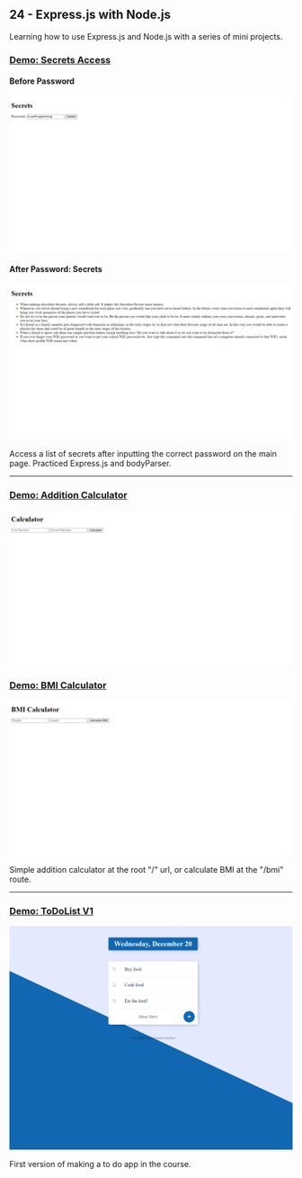 ## 24 - Express.js with Node.js

Learning how to use Express.js and Node.js with a series of mini projects.

### [Demo: Secrets Access](https://secretsaccess.gdbecker.repl.co/)

#### Before Password

!["SecretsAccessBefore"](./SecretsAccessBefore.png)

#### After Password: Secrets

!["SecretsAccessAfter"](./SecretsAccessAfter.png)

Access a list of secrets after inputting the correct password on the main page. Practiced Express.js and bodyParser.

---

### [Demo: Addition Calculator](https://calculator.gdbecker.repl.co/)

!["Calc"](./Calc.png)

### [Demo: BMI Calculator](https://calculator.gdbecker.repl.co/bmi/)

!["BMICalc"](./BMICalc.png)

Simple addition calculator at the root "/" url, or calculate BMI at the "/bmi" route.

---

### [Demo: ToDoList V1](https://todolistv1.gdbecker.repl.co/)

!["ToDoListV1"](./ToDoListV1.png)

First version of making a to do app in the course.
